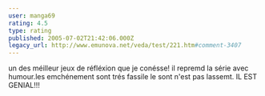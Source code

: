 ```yaml
---
user: manga69
rating: 4.5
type: rating
published: 2005-07-02T21:42:06.000Z
legacy_url: http://www.emunova.net/veda/test/221.htm#comment-3407
---
```

un des méilleur jeux de réfléxion que je conésse!
il repremd la série avec humour.les emchénement sont trés fassile le sont n'est pas lassemt.
IL EST GENIAL!!!